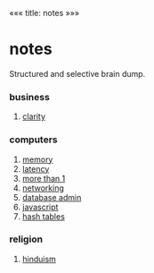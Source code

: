 «««
title: notes
»»»

# notes

Structured and selective brain dump.

### business

1. [clarity](/notes/clarity)

### computers

1. [memory](https://lwn.net/Articles/250967/)
2. [latency](https://gist.github.com/jboner/2841832)
3. [more than 1](/notes/more-than-1)
4. [networking](/notes/networking)
5. [database admin](/notes/database-admin)
6. [javascript](/notes/javascript)
7. [hash tables](/notes/hash-tables)

### religion

1. [hinduism](/notes/hinduism)